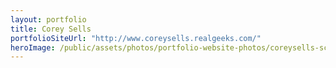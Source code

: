 ```yaml
---
layout: portfolio
title: Corey Sells
portfolioSiteUrl: "http://www.coreysells.realgeeks.com/"
heroImage: /public/assets/photos/portfolio-website-photos/coreysells-scr.png
---
```


